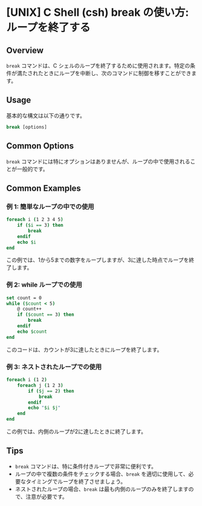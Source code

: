 # [UNIX] C Shell (csh) break の使い方: ループを終了する

## Overview
`break` コマンドは、C シェルのループを終了するために使用されます。特定の条件が満たされたときにループを中断し、次のコマンドに制御を移すことができます。

## Usage
基本的な構文は以下の通りです。

```csh
break [options]
```

## Common Options
`break` コマンドには特にオプションはありませんが、ループの中で使用されることが一般的です。

## Common Examples

### 例 1: 簡単なループの中での使用
```csh
foreach i (1 2 3 4 5)
    if ($i == 3) then
        break
    endif
    echo $i
end
```
この例では、1から5までの数字をループしますが、3に達した時点でループを終了します。

### 例 2: while ループでの使用
```csh
set count = 0
while ($count < 5)
    @ count++
    if ($count == 3) then
        break
    endif
    echo $count
end
```
このコードは、カウントが3に達したときにループを終了します。

### 例 3: ネストされたループでの使用
```csh
foreach i (1 2)
    foreach j (1 2 3)
        if ($j == 2) then
            break
        endif
        echo "$i $j"
    end
end
```
この例では、内側のループが2に達したときに終了します。

## Tips
- `break` コマンドは、特に条件付きループで非常に便利です。
- ループの中で複数の条件をチェックする場合、`break` を適切に使用して、必要なタイミングでループを終了させましょう。
- ネストされたループの場合、`break` は最も内側のループのみを終了しますので、注意が必要です。